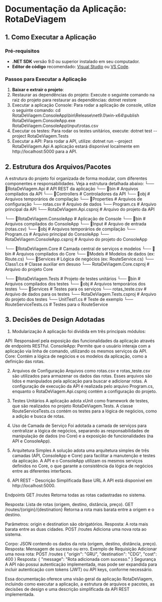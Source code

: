# Documentação da Aplicação: RotaDeViagem

## 1. Como Executar a Aplicação

### Pré-requisitos
- **.NET SDK** versão 9.0 ou superior instalado em seu computador.
- **Editor de código** recomendado: [Visual Studio](https://visualstudio.microsoft.com/) ou [VS Code](https://code.visualstudio.com/).

### Passos para Executar a Aplicação

1. **Baixar e extrair o projeto**:
2. Restaurar as dependências do projeto: Execute o seguinte comando na raiz do projeto para restaurar as dependências:
	dotnet restore
3. Executar a aplicação Console: Para rodar a aplicação de console, utilize o seguinte comando:
	cd RotaDeViagem.ConsoleApp\bin\Release\net9.0\win-x64\publish
	RotaDeViagem.ConsoleApp.exe RotaDeViagem.ConsoleApp\Input\rotas.csv
4. Executar os testes: Para rodar os testes unitários, execute:
	dotnet test --project RotaDeViagem.Tests
5. Executar a API: Para rodar a API, utilize:
	dotnet run --project RotaDeViagem.Api
	A aplicação estará disponível localmente em http://localhost:5000 para a API.
	
## 2. Estrutura dos Arquivos/Pacotes
A estrutura do projeto foi organizada de forma modular, com diferentes componentes e responsabilidades. Veja a estrutura detalhada abaixo:
└── 📁RotaDeViagem.Api                 # API REST da aplicação
    └── 📁bin                          # Arquivos compilados da API
    └── 📁Controllers                  # Controladores da API
    └── 📁obj                         # Arquivos temporários de compilação
    └── 📁Properties                   # Arquivos de configuração
    └── rotas.csv                      # Arquivo de dados
    └── Program.cs                     # Arquivo principal da API
    └── RotaDeViagem.Api.csproj         # Arquivo do projeto da API

└── 📁RotaDeViagem.ConsoleApp           # Aplicação de Console
    └── 📁bin                          # Arquivos compilados do ConsoleApp
    └── 📁Input                        # Arquivo de entrada (rotas.csv)
    └── 📁obj                         # Arquivos temporários de compilação
    └── Program.cs                     # Arquivo principal do ConsoleApp
    └── RotaDeViagem.ConsoleApp.csproj  # Arquivo do projeto do ConsoleApp

└── 📁RotaDeViagem.Core                 # Camada central de serviços e modelos
    └── 📁bin                          # Arquivos compilados do Core
    └── 📁Models                       # Modelos de dados (ex: Route.cs)
    └── 📁Services                     # Lógica de negócios (ex: RouteService.cs)
    └── Class1.cs                      # Classe auxiliar em desuso
    └── RotaDeViagem.Core.csproj        # Arquivo do projeto Core

└── 📁RotaDeViagem.Tests                # Projeto de testes unitários
    └── 📁bin                          # Arquivos compilados dos testes
    └── 📁obj                          # Arquivos temporários dos testes
    └── 📁Services                     # Testes para os serviços
    └── rotas_teste.csv                 # Arquivo de dados para os testes
    └── RotaDeViagem.Tests.csproj       # Arquivo do projeto dos testes
    └── UnitTest1.cs                    # Teste de exemplo
    └── RouteServiceTests.cs            # Testes para o RouteService

## 3. Decisões de Design Adotadas
1. Modularização
A aplicação foi dividida em três principais módulos:

API: Responsável pela exposição das funcionalidades da aplicação através de endpoints RESTful.
ConsoleApp: Permite que o usuário interaja com a aplicação via linha de comando, utilizando os mesmos serviços da API.
Core: Contém a lógica de negócios e os modelos da aplicação, como a definição das rotas.

2. Arquivos de Configuração
Arquivos como rotas.csv e rotas_teste.csv são utilizados para armazenar os dados das rotas. Esses arquivos são lidos e manipulados pela aplicação para buscar e adicionar rotas.
A configuração de execução da API é realizada pelo arquivo Program.cs, enquanto o RotaDeViagem.Api.csproj contém a configuração do projeto.

3. Testes Unitários
A aplicação adota xUnit como framework de testes, que são realizados no projeto RotaDeViagem.Tests. A classe RouteServiceTests.cs contém os testes para a lógica de negócios, como a adição e busca de rotas.

4. Uso de Camada de Serviço
Foi adotada a camada de serviços para centralizar a lógica de negócios, separando as responsabilidades de manipulação de dados (no Core) e a exposição de funcionalidades (na API e ConsoleApp).

5. Arquitetura Simples
A solução adota uma arquitetura simples de três camadas (API, ConsoleApp e Core) para facilitar a manutenção e testes da aplicação. A API e o ConsoleApp utilizam os mesmos serviços definidos no Core, o que garante a consistência da lógica de negócios entre as diferentes interfaces.

4. API REST - Descrição Simplificada
Base URL
A API está disponível em http://localhost:5000.

Endpoints
GET /routes
Retorna todas as rotas cadastradas no sistema.

Resposta: Lista de rotas (origem, destino, distância, preço).
GET /routes/{origin}/{destination}
Retorna a rota mais barata entre a origem e o destino.

Parâmetros: origin e destination são obrigatórios.
Resposta: A rota mais barata entre as duas cidades.
POST /routes
Adiciona uma nova rota ao sistema.

Corpo: JSON contendo os dados da rota (origem, destino, distância, preço).
Resposta: Mensagem de sucesso ou erro.
Exemplo de Requisição
Adicionar uma nova rota:
	POST /routes
	{
	  "origin": "GRU",
	  "destination": "CDG",
	  "cost": 400
	}
Resposta:
	{
	  "message": "Rota adicionada com sucesso."
	}
Segurança
A API não possui autenticação implementada, mas pode ser expandida para incluir autenticação com tokens (JWT) ou API keys, conforme necessário.

Essa documentação oferece uma visão geral da aplicação RotaDeViagem, incluindo como executar a aplicação, a estrutura de arquivos e pacotes, as decisões de design e uma descrição simplificada da API REST implementada.
